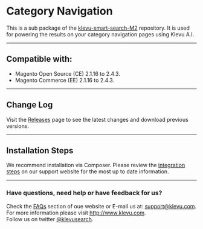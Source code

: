 # Category Navigation

This is a sub package of the [klevu-smart-search-M2](https://github.com/klevu/klevu-smart-search-M2) repository.
It is used for powering the results on your category navigation pages using Klevu A.I.

---

## Compatible with:

- Magento Open Source (CE) 2.1.16 to 2.4.3.
- Magento Commerce (EE) 2.1.16 to 2.4.3.

---

## Change Log

Visit the <a href="https://github.com/klevu/categorynavigation/releases" target="_blank">Releases</a> page
to see the latest changes and download previous versions.

---

## Installation Steps 

We recommend installation via Composer.
Please review the <a href="https://support.klevu.com/knowledgebase/smart-category-navigation-integration-for-magento-2/" target="_blank">integration steps</a>
on our support website for the most up to date information.

---

### Have questions, need help or have feedback for us?

Check the <a href="https://support.klevu.com/faq/faqs/">FAQs</a> section of oue website
or E-mail us at: <a href="mailto:support@klevu.com">support@klevu.com</a>.
<br />For more information please visit <a href="https://www.klevu.com">http://www.klevu.com</a>.
<br />Follow us on twitter <a href="https://twitter.com/klevusearch">@klevusearch</a>.
